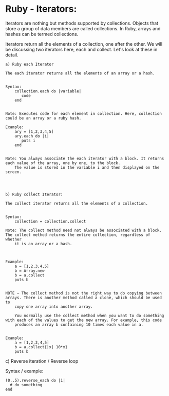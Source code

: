 # Ruby - Iterators:

Iterators are nothing but methods supported by collections. Objects that store a group of data members are called collections. 
In Ruby, arrays and hashes can be termed collections.

Iterators return all the elements of a collection, one after the other. We will be discussing two iterators here, each and collect. Let's look at these in detail.


	a) Ruby each Iterator
	
	The each iterator returns all the elements of an array or a hash.


	Syntax:
		collection.each do |variable|
		   code
		end


	Note: Executes code for each element in collection. Here, collection could be an array or a ruby hash.

	Example: 
		ary = [1,2,3,4,5]
		ary.each do |i|
		   puts i
		end


	Note: You always associate the each iterator with a block. It returns each value of the array, one by one, to the block. 
		The value is stored in the variable i and then displayed on the screen.




	b) Ruby collect Iterator:

	The collect iterator returns all the elements of a collection.

	
	Syntax:
		collection = collection.collect

	Note: The collect method need not always be associated with a block. The collect method returns the entire collection, regardless of whether 
		it is an array or a hash.



	Example: 
		a = [1,2,3,4,5]
		b = Array.new
		b = a.collect
		puts b


	NOTE − The collect method is not the right way to do copying between arrays. There is another method called a clone, which should be used to 
		copy one array into another array.

		You normally use the collect method when you want to do something with each of the values to get the new array. For example, this code 
		produces an array b containing 10 times each value in a.


	Example: 
		a = [1,2,3,4,5]
		b = a.collect{|x| 10*x}
		puts b





c) Reverse iteration / Reverse loop

Syntax / example:

	(0..5).reverse_each do |i|
	  # do something
	end
